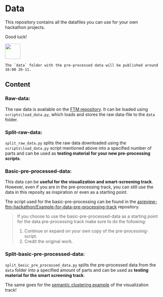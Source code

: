 # Data
This repository contains all the datafiles you can use for your own hackathon
projects. 

Good luck!

<img src="https://upload.wikimedia.org/wikipedia/commons/2/20/Rubber_duck.svg" width="50" height="50">

```
The `data` folder with the pre-processed data will be published around 16:00 26-11.
```

## Content

### Raw-data:
The raw data is available on the [FTM repository](https://github.com/ftmnl/asr).
It can be loaded using `scripts\load_data.py`, which loads and stores the
raw data-file to the `data` folder. 

### Split-raw-data:
`split_raw_data.py` splits the raw data downloaded using the `scripts\load_data.py` script mentioned above into a
specified number of parts and can be used as **testing material for your new
pre-processing scripts**.

### Basic-pre-processed-data:
This data can be **useful for the visualization and smart-screening track**. 
However, even if you are in the pre-processing track, you can still use the
data in this reposity as inspiration or even as a starting point. 

The script used for the basic-pre-processing can be found in the
[asreview-ftm-hackathon/Example-for-data-pre-processing-track](https://github.com/asreview-ftm-hackathon/Example-for-data-pre-processing-track)
repository.

> If you choose to use the basic-pre-processed-data as a starting point for the
>  data pre-processing track make sure to do the following:
> 1. Continue or expand on your own copy of the pre-processing-script.
> 2. Credit the original work.

### Split-basic-pre-processed-data:
`split_basic_pre_processed_data.py` splits the pre-processed data from the
`data` folder into a specified amount of parts and can be used as **testing
material for the smart screening track**.

The same goes for the [semantic clustering example](https://github.com/asreview-ftm-hackathon/Example-for-visualization-track)
of the visualization track!
